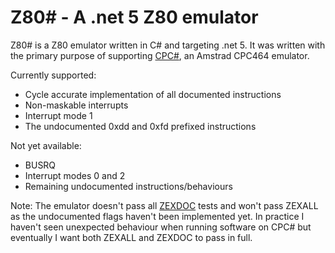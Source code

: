 Z80# - A .net 5 Z80 emulator
============================

Z80# is a Z80 emulator written in C# and targeting .net 5. It was written with the primary purpose of supporting [CPC#](https://github.com/dolbz/CPCSharp), an Amstrad CPC464 emulator.

Currently supported:
* Cycle accurate implementation of all documented instructions
* Non-maskable interrupts
* Interrupt mode 1
* The undocumented 0xdd and 0xfd prefixed instructions

Not yet available:
* BUSRQ
* Interrupt modes 0 and 2
* Remaining undocumented instructions/behaviours

Note:
The emulator doesn't pass all [ZEXDOC](http://mdfs.net/Software/Z80/Exerciser/ "The ZEXALL/ZEXDOC Z80 instruction exercisers") tests and won't pass ZEXALL as the undocumented flags haven't been implemented yet. In practice I haven't seen unexpected behaviour when running software on CPC# but eventually I want both ZEXALL and ZEXDOC to pass in full.

